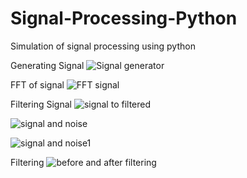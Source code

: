 # Signal-Processing-Python
Simulation of signal processing using python

Generating Signal
![Signal generator](https://user-images.githubusercontent.com/4969745/161366275-05fac5b8-7cbd-4606-a05a-4b95645616b0.JPG)


FFT of signal
![FFT signal](https://user-images.githubusercontent.com/4969745/161366291-42d0838c-cec9-40fd-9693-b62d1f36a524.JPG)


Filtering Signal
![signal to filtered](https://user-images.githubusercontent.com/4969745/161366304-71333356-73ed-4c19-969b-c9374dad814e.JPG)

![signal and noise](https://user-images.githubusercontent.com/4969745/161366308-764368aa-991a-448d-ad70-db95f56ffea0.JPG)

![signal and noise1](https://user-images.githubusercontent.com/4969745/161366313-49b370fd-1c41-4862-b93c-b9f0d8990a3c.JPG)

Filtering
![before and after filtering](https://user-images.githubusercontent.com/4969745/161366317-6229ce06-04e3-4182-8de0-2663ad159f95.JPG)
